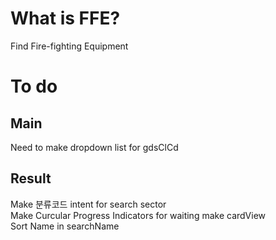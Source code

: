 # What is FFE?
Find Fire-fighting Equipment

# To do
## Main
Need to make dropdown list for gdsClCd  

## Result
Make 분류코드 intent for search sector  
Make Curcular Progress Indicators for waiting make cardView  
Sort Name in searchName